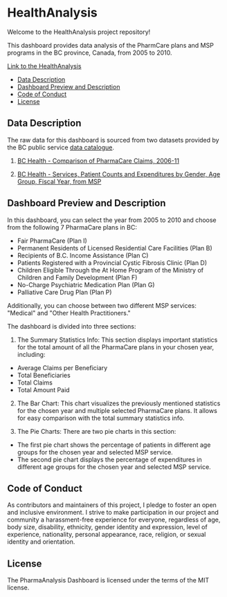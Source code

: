 # HealthAnalysis
Welcome to the HealthAnalysis project repository!

This dashboard provides data analysis of the PharmCare plans and MSP programs in the BC province, Canada, from 2005 to 2010.

[Link to the HealthAnalysis](https://eyrexh.shinyapps.io/healthanalysis/)

* [Data Description](#data-description)
* [Dashboard Preview and Description](#dashboard-preview-and-description)
* [Code of Conduct](#code-of-conduct)
* [License](#license)

## Data Description

The raw data for this dashboard is sourced from two datasets provided by the BC public service [data catalogue](https://catalogue.data.gov.bc.ca/dataset).
1. [BC Health - Comparison of PharmaCare Claims, 2006-11](https://catalogue.data.gov.bc.ca/dataset/bc-health-comparison-of-pharmacare-claims-2006-11)

2. [BC Health - Services, Patient Counts and Expenditures by Gender, Age Group, Fiscal Year, from MSP](https://catalogue.data.gov.bc.ca/dataset/bc-health-services-patient-counts-and-expenditures-by-gender-age-group-fiscal-year-from-msp)


## Dashboard Preview and Description

In this dashboard, you can select the year from 2005 to 2010 and choose from the following 7 PharmaCare plans in BC:
- Fair PharmaCare (Plan I)
- Permanent Residents of Licensed Residential Care Facilities (Plan B)
- Recipients of B.C. Income Assistance (Plan C)
- Patients Registered with a Provincial Cystic Fibrosis Clinic (Plan D)
- Children Eligible Through the At Home Program of the Ministry of Children and Family Development (Plan F)
- No-Charge Psychiatric Medication Plan (Plan G)
- Palliative Care Drug Plan (Plan P)

Additionally, you can choose between two different MSP services: "Medical" and "Other Health Practitioners."

The dashboard is divided into three sections:

1. The Summary Statistics Info: This section displays important statistics for the total amount of all the PharmaCare plans in your chosen year, including:

- Average Claims per Beneficiary
- Total Beneficiaries
- Total Claims
- Total Amount Paid

2. The Bar Chart: This chart visualizes the previously mentioned statistics for the chosen year and multiple selected PharmaCare plans. It allows for easy comparison with the total summary statistics info.

3. The Pie Charts: There are two pie charts in this section:

- The first pie chart shows the percentage of patients in different age groups for the chosen year and selected MSP service.
- The second pie chart displays the percentage of expenditures in different age groups for the chosen year and selected MSP service.

## Code of Conduct

As contributors and maintainers of this project, I pledge to foster an open and inclusive environment. I strive to make participation in our project and community a harassment-free experience for everyone, regardless of age, body size, disability, ethnicity, gender identity and expression, level of experience, nationality, personal appearance, race, religion, or sexual identity and orientation.

## License
The PharmaAnalysis Dashboard is licensed under the terms of the MIT license.
